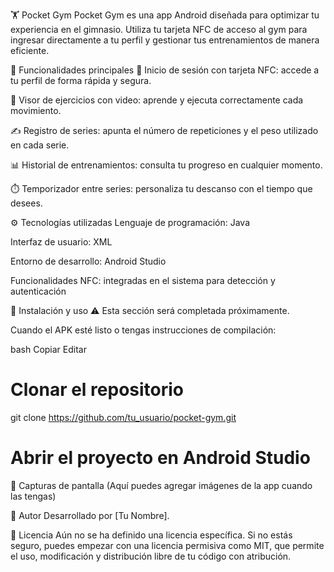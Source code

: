 🏋️ Pocket Gym
Pocket Gym es una app Android diseñada para optimizar tu experiencia en el gimnasio. Utiliza tu tarjeta NFC de acceso al gym para ingresar directamente a tu perfil y gestionar tus entrenamientos de manera eficiente.

📱 Funcionalidades principales
🔐 Inicio de sesión con tarjeta NFC: accede a tu perfil de forma rápida y segura.

🎥 Visor de ejercicios con video: aprende y ejecuta correctamente cada movimiento.

✍️ Registro de series: apunta el número de repeticiones y el peso utilizado en cada serie.

📊 Historial de entrenamientos: consulta tu progreso en cualquier momento.

⏱️ Temporizador entre series: personaliza tu descanso con el tiempo que desees.

⚙️ Tecnologías utilizadas
Lenguaje de programación: Java

Interfaz de usuario: XML

Entorno de desarrollo: Android Studio

Funcionalidades NFC: integradas en el sistema para detección y autenticación

🚀 Instalación y uso
⚠️ Esta sección será completada próximamente.

Cuando el APK esté listo o tengas instrucciones de compilación:

bash
Copiar
Editar
# Clonar el repositorio
git clone https://github.com/tu_usuario/pocket-gym.git

# Abrir el proyecto en Android Studio
📸 Capturas de pantalla
(Aquí puedes agregar imágenes de la app cuando las tengas)

👤 Autor
Desarrollado por [Tu Nombre].

📄 Licencia
Aún no se ha definido una licencia específica. Si no estás seguro, puedes empezar con una licencia permisiva como MIT, que permite el uso, modificación y distribución libre de tu código con atribución.
